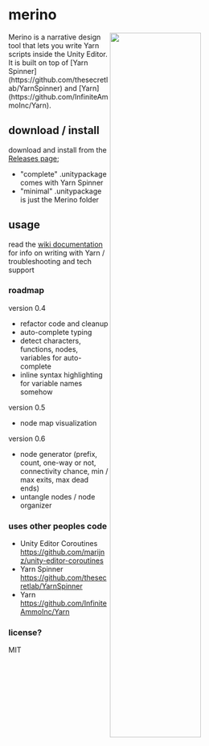 # merino
<img width=60% align=right src=https://raw.githubusercontent.com/radiatoryang/merino/master/merino_example.png> 
Merino is a narrative design tool that lets you write Yarn scripts inside the Unity Editor. It is built on top of [Yarn Spinner](https://github.com/thesecretlab/YarnSpinner) and [Yarn](https://github.com/InfiniteAmmoInc/Yarn).

## download / install
download and install from the [Releases page](https://github.com/radiatoryang/merino/releases);
- "complete" .unitypackage comes with Yarn Spinner
- "minimal" .unitypackage is just the Merino folder

## usage
read the [wiki documentation](https://github.com/radiatoryang/merino/wiki) for info on writing with Yarn / troubleshooting and tech support

### roadmap
version 0.4
- refactor code and cleanup
- auto-complete typing
- detect characters, functions, nodes, variables for auto-complete
- inline syntax highlighting for variable names somehow

version 0.5
- node map visualization

version 0.6
- node generator (prefix, count, one-way or not, connectivity chance, min / max exits, max dead ends)
- untangle nodes / node organizer

### uses other peoples code
- Unity Editor Coroutines https://github.com/marijnz/unity-editor-coroutines
- Yarn Spinner https://github.com/thesecretlab/YarnSpinner
- Yarn https://github.com/InfiniteAmmoInc/Yarn

### license?
MIT
